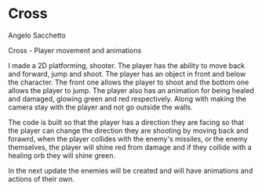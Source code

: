 # Cross

Angelo Sacchetto

Cross - Player movement and animations

I made a 2D platforming, shooter. The player has the ability to move back and forward, jump and shoot. The player has an object in front and below the character. The front one allows the player to shoot and the bottom one allows the player to jump. The player also has an animation for being healed and damaged, glowing green and red respectively. Along with making the camera stay with the player and not go outside the walls.

The code is built so that the player has a direction they are facing so that the player can change the direction they are shooting by moving back and forawrd, when the player collides with the enemy's missiles, or the enemy themselves, the player will shine red from damage and if they collide with a healing orb they will shine green. 

In the next update the enemies will be created and will have animations and actions of their own.
